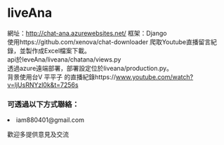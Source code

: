 # liveAna
網址：http://chat-ana.azurewebsites.net/
框架：Django
<br>使用https://github.com/xenova/chat-downloader 爬取Youtube直播留言紀錄，並製作成Excel檔案下載。
<br>api於leveAna/liveana/chatana/views.py
<br>透過azure遠端部署，部署設定位於liveana/production.py。
<br>背景使用台V 平平子 的直播紀錄https://www.youtube.com/watch?v=ljUsRNYzl0k&t=7256s 
<h3>可透過以下方式聯絡：</h3>
<li>iam880401@gmail.com</li>
<p>歡迎多提供意見及交流</p>
